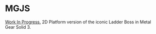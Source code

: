 # MGJS
[Work In Progress.](https://rayhogan.github.io/MGJS/) 2D Platform version of the iconic Ladder Boss in Metal Gear Solid 3.
